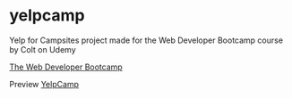 # yelpcamp
Yelp for Campsites project made for the Web Developer Bootcamp course by Colt on Udemy

[The Web Developer Bootcamp](https://www.udemy.com/the-web-developer-bootcamp/)

Preview [YelpCamp](https://thawing-harbor-82457.herokuapp.com/campgrounds)
